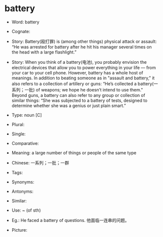 # battery

- Word: battery
- Cognate: 
- Story: Battery(殴打罪) is (among other things) physical attack or assault: “He was arrested for battery after he hit his manager several times on the head with a large flashlight.”
- Story: When you think of a battery(电池), you probably envision the electrical devices that allow you to power everything in your life — from your car to your cell phone. However, battery has a whole host of meanings. In addition to beating someone as in "assault and battery," it also refers to a collection of artillery or guns: “He’s collected a battery(一系列；一批) of weapons; we hope he doesn’t intend to use them." Beyond guns, a battery can also refer to any group or collection of similar things: “She was subjected to a battery of tests, designed to determine whether she was a genius or just plain smart.”

- Type: noun [C]
- Plural: 
- Single: 
- Comparative: 
- Meaning: a large number of things or people of the same type
- Chinese: 一系列；一批；一群
- Tags: 
- Synonyms: 
- Antonyms: 
- Similar: 
- Use: ~ (of sth)
- Eg.: He faced a battery of questions. 他面临一连串的问题。
- Picture: 

